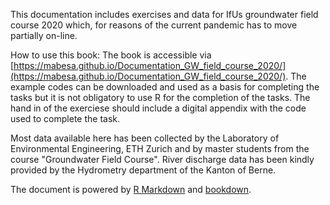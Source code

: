 This documentation includes exercises and data for IfUs groundwater field course 2020 which, for reasons of the current pandemic has to move partially on-line. 

How to use this book: The book is accessible via [https://mabesa.github.io/Documentation_GW_field_course_2020/](https://mabesa.github.io/Documentation_GW_field_course_2020/). The example codes can be downloaded and used as a basis for completing the tasks but it is not obligatory to use R for the completion of the tasks. The hand in of the exerciese should include a digital appendix with the code used to complete the task. 

Most data available here has been collected by the Laboratory of Environmental Engineering, ETH Zurich and by master students from the course "Groundwater Field Course". River discharge data has been kindly provided by the Hydrometry department of the Kanton of Berne. 

The document is powered by [R Markdown](https://rmarkdown.rstudio.com/) and [bookdown](https://github.com/rstudio/bookdown). 
